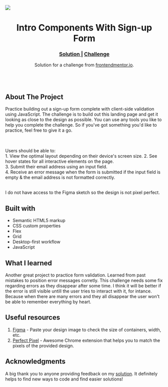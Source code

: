 <img src="https://github.com/catherineisonline/intro-component-with-sign-up-form-frontendmentor/blob/main/images/project-preview.png?raw=true"></img>

<h1 align="center">Intro Components With Sign-up Form</h1>

<div align="center">
  <h3>
    <a href="https://www.frontendmentor.io/solutions/intro-component-with-signup-form-BfhVbWQEM">
      Solution
    </a>
   <span> | </span>
    <a href="https://www.frontendmentor.io/challenges/intro-component-with-signup-form-5cf91bd49edda32581d28fd1">
      Challenge
    </a>
  </h3>
</div>
<div align="center">
   Solution for a challenge from  <a href="https://www.frontendmentor.io/challenges/pricing-component-with-toggle-8vPwRMIC" target="_blank">frontendmentor.io</a>.
</div>
<br>
<br>
<br>

## About The Project

Practice building out a sign-up form complete with client-side validation using JavaScript.
The challenge is to build out this landing page and get it looking as close to the design as possible.
You can use any tools you like to help you complete the challenge. So if you've got something you'd like to practice, feel free to give it a go.

<br><br>Users should be able to:
<br>1. View the optimal layout depending on their device's screen size. 2. See hover states for all interactive elements on the page.
<br> 3. Submit their email address using an input field.
<br> 4. Receive an error message when the form is submitted if the input field is empty & the email address is not formatted correctly.
<br>
<br> <p>I do not have access to the Figma sketch so the design is not pixel perfect.</p>

## Built with

- Semantic HTML5 markup
- CSS custom properties
- Flex
- Grid
- Desktop-first workflow
- JavaScript

## What I learned

Another great project to practice form validation. Learned from past mistakes to position error messages corretly. This challenge needs some fix regarding errors as they disappear after some time. I think it will be better if the error is still visible untill the user tries to interact with it, for intance. Because when there are many errors and they all disappear the user won't be able to remember everything by heart.

## Useful resources

1. <a href="https://www.figma.com/">Figma</a> - Paste your design image to check the size of containers, width, etc.
2. <a href="https://chrome.google.com/webstore/detail/perfectpixel-by-welldonec/dkaagdgjmgdmbnecmcefdhjekcoceebi">Perfect Pixel</a> - Awesome Chrome extension that helps you to match the pixels of the provided design.

## Acknowledgments

A big thank you to anyone providing feedback on my <a href="https://www.frontendmentor.io/solutions/intro-component-with-signup-form-BfhVbWQEM">solution</a>. It definitely helps to find new ways to code and find easier solutions!
